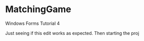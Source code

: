 MatchingGame
============

Windows Forms Tutorial 4 

Just seeing if this edit works as expected. Then starting the proj

